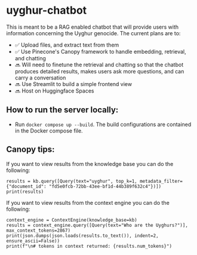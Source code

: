 # uyghur-chatbot

This is meant to be a RAG enabled chatbot that will provide users with information concerning the Uyghur genocide. 
The current plans are to:
- ✅ Upload files, and extract text from them
- ✅ Use Pinecone's Canopy framework to handle embedding, retrieval, and chatting
- 🔜 Will need to finetune the retrieval and chatting so that the chatbot produces detailed results, makes users ask more questions, and can carry a conversation
- 🔜 Use Streamlit to build a simple frontend view
- 🔜 Host on Huggingface Spaces 

## How to run the server locally:
- Run `docker compose up --build`. The build configurations are contained in the Docker compose file.

## Canopy tips:
If you want to view results from the knowledge base you can do the following:
```
results = kb.query([Query(text="uyghur", top_k=1, metadata_filter={"document_id": "fd5e0fcb-72bb-43ee-bf1d-44b389f632c4"})])
print(results)
```
If you want to view results from the context engine you can do the following:
```
context_engine = ContextEngine(knowledge_base=kb)
results = context_engine.query([Query(text="Who are the Uyghurs?")], max_context_tokens=2867)
print(json.dumps(json.loads(results.to_text()), indent=2, ensure_ascii=False))
print(f"\n# tokens in context returned: {results.num_tokens}")
```
